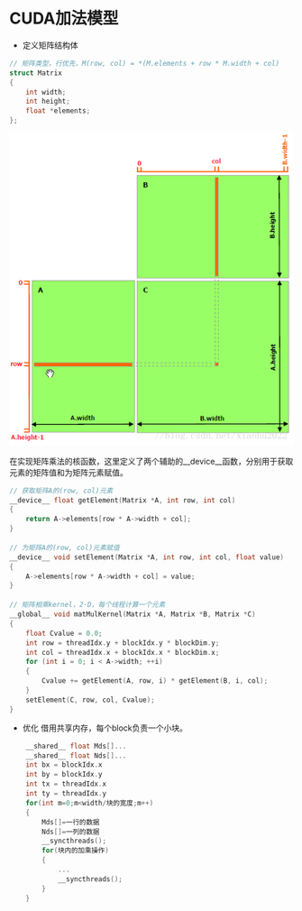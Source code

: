 # CUDA加法模型
- 定义矩阵结构体
```c
// 矩阵类型，行优先，M(row, col) = *(M.elements + row * M.width + col)
struct Matrix
{
    int width;
    int height;
    float *elements;
};
```
![image](https://raw.githubusercontent.com/liurio/deep_learning/master/img/gpu-multiply.png)

在实现矩阵乘法的核函数，这里定义了两个辅助的__device__函数，分别用于获取元素的矩阵值和为矩阵元素赋值。
```C
// 获取矩阵A的(row, col)元素
__device__ float getElement(Matrix *A, int row, int col)
{
    return A->elements[row * A->width + col];
}

// 为矩阵A的(row, col)元素赋值
__device__ void setElement(Matrix *A, int row, int col, float value)
{
    A->elements[row * A->width + col] = value;
}

// 矩阵相乘kernel，2-D，每个线程计算一个元素
__global__ void matMulKernel(Matrix *A, Matrix *B, Matrix *C)
{
    float Cvalue = 0.0;
    int row = threadIdx.y + blockIdx.y * blockDim.y;
    int col = threadIdx.x + blockIdx.x * blockDim.x;
    for (int i = 0; i < A->width; ++i)
    {
        Cvalue += getElement(A, row, i) * getElement(B, i, col);
    }
    setElement(C, row, col, Cvalue);
}
```
- 优化
借用共享内存，每个block负责一个小块。
```C
    __shared__ float Mds[]...
    __shared__ float Nds[]...
    int bx = blockIdx.x
    int by = blockIdx.y
    int tx = threadIdx.x
    int ty = threadIdx.y
    for(int m=0;m<width/块的宽度;m++)
    {
        Mds[]=一行的数据
        Nds[]=一列的数据
        __syncthreads();
        for(块内的加乘操作)
        {
            ...
            __syncthreads();
        }
    }
```